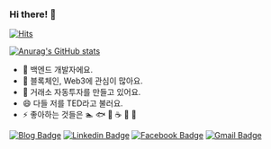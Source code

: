 ### Hi there! 👋

[![Hits](https://hits.seeyoufarm.com/api/count/incr/badge.svg?url=https%3A%2F%2Fgizrak.github.com&count_bg=%2379C83D&title_bg=%23555555&icon=&icon_color=%23E7E7E7&title=hits&edge_flat=false)](https://hits.seeyoufarm.com)

[![Anurag's GitHub stats](https://github-readme-stats.vercel.app/api?username=gizrak)](https://github.com/anuraghazra/github-readme-stats)

- 🔭 백엔드 개발자에요.
- 🌱 블록체인, Web3에 관심이 많아요.
- 🤔 거래소 자동투자를 만들고 있어요.
- 😄 다들 저를 TED라고 불러요.
- ⚡ 좋아하는 것들은 🏊 🐟 🚗 ☕ 🎸 🥁

[![Blog Badge](http://img.shields.io/badge/-Blog-black?style=flat-square&logo=github&link=https://tedcode.me/)](https://tedcode.me/)
[![Linkedin Badge](https://img.shields.io/badge/-LinkedIn-blue?style=flat-square&logo=Linkedin&logoColor=white&link=https://www.linkedin.com/in/gizrak/)](https://www.linkedin.com/in/gizrak/)
[![Facebook Badge](https://img.shields.io/badge/facebook-1877f2?style=flat-square&logo=facebook&logoColor=white&link=https://www.facebook.com/gizrak/)](https://www.facebook.com/gizrak/)
[![Gmail Badge](https://img.shields.io/badge/Gmail-d14836?style=flat-square&logo=Gmail&logoColor=white&link=mailto:doodyfree@gmail.com)](mailto:doodyfree@gmail.com)
